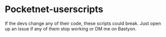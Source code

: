 # Pocketnet-userscripts
If the devs change any of their code, these scripts could break. Just open up an issue if any of them stop working or DM me on Bastyon.
